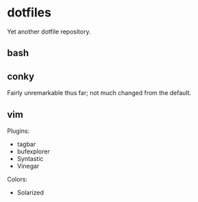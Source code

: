 dotfiles
========
Yet another dotfile repository.

bash
----

conky
-----
Fairly unremarkable thus far; not much changed from the default.

vim
---
Plugins:
- tagbar
- bufexplorer
- Syntastic
- Vinegar

Colors:
- Solarized
